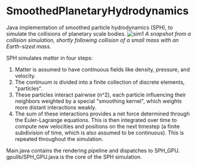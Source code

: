 # SmoothedPlanetaryHydrodynamics
Java implementation of smoothed particle hydrodynamics (SPH), to simulate the collisions of planetary scale bodies.
![sim1](https://github.com/Jazz-Coding/SmoothedPlanetaryHydrodynamics/assets/52354702/270775ec-8975-4c66-baaf-db7d80226f05)
_A snapshot from a collision simulation, shortly following collision of a small mass with an Earth-sized mass._

SPH simulates matter in four steps:

1. Matter is assumed to have continuous fields like density, pressure, and velocity.
2. The continuum is divided into a finite collection of discrete elements, "particles".
3. These particles interact pairwise (n^2), each particle influencing their neighbors weighted by a special "smoothing kernel", which weights more distant interactions weakly.
4. The sum of these interactions provides a net force determined through the Euler-Lagrange equations. This is then integrated over time to compute new velocities and positions on the next timestep
   (a finite subdivision of time, which is also assumed to be continuous). This is repeated throughout the simulation.

Main.java contains the rendering pipeline and dispatches to SPH_GPU.
gpulib/SPH_GPU.java is the core of the SPH simulation.
